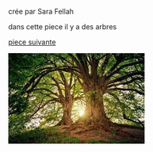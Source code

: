 crée par Sara Fellah  

dans cette piece il y a des arbres

[piece suivante](piece6.md)

![](images.jpeg)